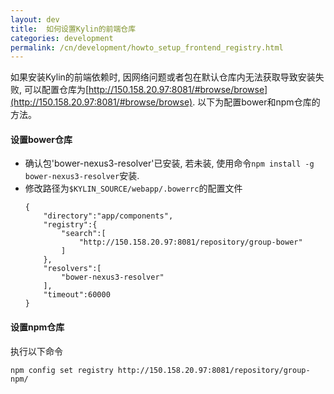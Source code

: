```yaml
---
layout: dev
title:  如何设置Kylin的前端仓库
categories: development
permalink: /cn/development/howto_setup_frontend_registry.html
---
```


如果安装Kylin的前端依赖时, 因网络问题或者包在默认仓库内无法获取导致安装失败, 可以配置仓库为[http://150.158.20.97:8081/#browse/browse](http://150.158.20.97:8081/#browse/browse). 以下为配置bower和npm仓库的方法。

#### 设置bower仓库
- 确认包'bower-nexus3-resolver'已安装, 若未装, 使用命令`npm install -g bower-nexus3-resolver`安装.
- 修改路径为`$KYLIN_SOURCE/webapp/.bowerrc`的配置文件
    ```
    {
        "directory":"app/components",
        "registry":{
            "search":[
                "http://150.158.20.97:8081/repository/group-bower"
            ]
        },
        "resolvers":[
            "bower-nexus3-resolver"
        ],
        "timeout":60000
    }
    ```

#### 设置npm仓库
执行以下命令
```
npm config set registry http://150.158.20.97:8081/repository/group-npm/
```